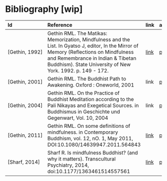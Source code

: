 # Bibliography [wip]

| Id | Reference | link | access |
| :-- | :-- | :-- | :-- |
| [Gethin,&nbsp;1992] | Gethin RML. The Matikas: Memorization, Mindfulness and the List. In Gyatso J, editor, In the Mirror of Memory (Reflections on Mindfulness and Remembrance in Indian & Tibetan Buddhism). State University of New York. 1992. p. 149 - 172. | [link](https://research-information.bristol.ac.uk/en/publications/the-matikas-memorization-mindfulness-and-the-list(87ef71c8-1f15-439f-bc28-9d821dc5fa73).html) | [pdf](https://embracing-buddhism.jimdo.com/app/download/14021365924/Gethin%2C+Rupert%3B+The+M%C4%81tik%C4%81s+--+Memorization%2C+Mindfulness+and+the+List.pdf?t=1512746264) |
| [Gethin,&nbsp;2001] | Gethin RML. The Buddhist Path to Awakening. Oxford : Oneworld, 2001 | link | [pdf](http://www.ahandfulofleaves.org/documents/The%20Buddhist%20Path%20to%20Awakening_Gethin.pdf) |
| [Gethin,&nbsp;2004] | Gethin RML. On the Practice of Buddhist Meditation according to the Pali Nikayas and Exegetical Sources. in Buddhismus in Geschichte und Gegenwart, Vol. 10, 2004 | link | [pdf](https://www.buddhismuskunde.uni-hamburg.de/pdf/4-publikationen/buddhismus-in-geschichte-und-gegenwart/bd9-k12gethin.pdf) |
| [Gethin,&nbsp;2011] | Gethin RML. On some definitions of mindfulness. in Contemporary Buddhism, vol. 12, nO. 1, May 2011, DOI:10.1080/14639947.2011.564843 | [link](http://dx.doi.org/10.1080/14639947.2011.564843) | [pdf](http://dx.doi.org/10.1080/14639947.2011.564843) |
| [Sharf,&nbsp;2014] | Sharf R. Is mindfulness Buddhist? (and why it matters). Transcultural Psychiatry, 2014, doi:10.1177/1363461514557561 | [link](http://dx.doi.org/10.1177/1363461514557561) | [pdf](http://buddhiststudies.berkeley.edu/people/faculty/sharf/documents/Sharf%20Is%20Mindfulness%20Buddhist.pdf) |
